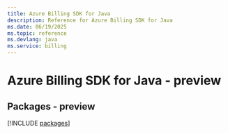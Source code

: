 ```yaml
---
title: Azure Billing SDK for Java
description: Reference for Azure Billing SDK for Java
ms.date: 06/19/2025
ms.topic: reference
ms.devlang: java
ms.service: billing
---
```

# Azure Billing SDK for Java - preview
## Packages - preview
[!INCLUDE [packages](billing-index.md)]